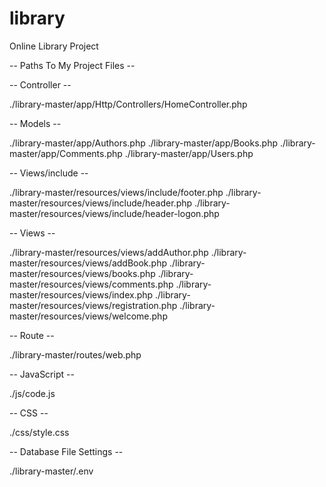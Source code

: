 # library
Online Library Project

-- Paths To My Project Files --

-- Controller --

./library-master/app/Http/Controllers/HomeController.php

-- Models --

./library-master/app/Authors.php
./library-master/app/Books.php
./library-master/app/Comments.php
./library-master/app/Users.php

-- Views/include --

./library-master/resources/views/include/footer.php
./library-master/resources/views/include/header.php
./library-master/resources/views/include/header-logon.php

-- Views --

./library-master/resources/views/addAuthor.php
./library-master/resources/views/addBook.php
./library-master/resources/views/books.php
./library-master/resources/views/comments.php
./library-master/resources/views/index.php
./library-master/resources/views/registration.php
./library-master/resources/views/welcome.php

-- Route --

./library-master/routes/web.php

-- JavaScript --

./js/code.js

-- CSS --

./css/style.css

-- Database File Settings --

./library-master/.env
